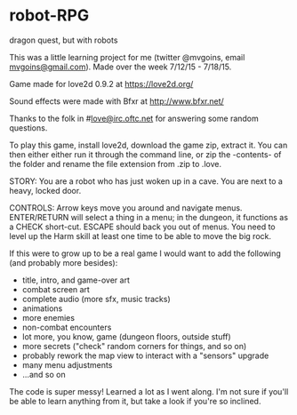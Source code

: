 # robot-RPG
dragon quest, but with robots

This was a little learning project for me (twitter @mvgoins, email mvgoins@gmail.com). Made over the week 7/12/15 - 7/18/15.

Game made for love2d 0.9.2 at https://love2d.org/

Sound effects were made with Bfxr at http://www.bfxr.net/

Thanks to the folk in #love@irc.oftc.net for answering some random questions.

To play this game, install love2d, download the game zip, extract it. You can then either either run it
through the command line, or zip the -contents- of the folder and rename the file extension from 
.zip to .love.

STORY:
You are a robot who has just woken up in a cave. You are next to a heavy, locked door. 

CONTROLS:
Arrow keys move you around and navigate menus.
ENTER/RETURN will select a thing in a menu; in the dungeon, it functions as a CHECK short-cut.
ESCAPE should back you out of menus.
You need to level up the Harm skill at least one time to be able to move the big rock.

If this were to grow up to be a real game I would want to add the following (and probably more besides):

* title, intro, and game-over art
* combat screen art
* complete audio (more sfx, music tracks)
* animations
* more enemies
* non-combat encounters
* lot more, you know, game (dungeon floors, outside stuff)
* more secrets ("check" random corners for things, and so on)
* probably rework the map view to interact with a "sensors" upgrade
* many menu adjustments
* ...and so on

The code is super messy! Learned a lot as I went along. I'm not sure if you'll be able to learn anything from it,
but take a look if you're so inclined. 
